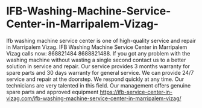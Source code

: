# IFB-Washing-Machine-Service-Center-in-Marripalem-Vizag-
Ifb washing machine service center is one of high-quality service and repair in Marripalem Vizag. IFB Washing Machine Service Center in Marripalem Vizag calls now: 868821484 8688821488.  If you got any problem with the washing machine without wasting a single second contact us to a better solution in service and repair. Our service provides 3 months warranty for spare parts and 30 days warranty for general service. We can provide 24/7 service and repair at the doorstep. We respond quickly at any time. Our technicians are very talented in this field. Our management offers genuine spare parts and approved equipment https://ifb-service-center-in-vizag.com/ifb-washing-machine-service-center-in-marripalem-vizag/
